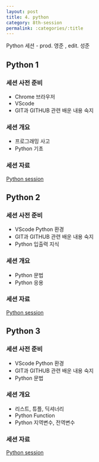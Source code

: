 ```yaml
---
layout: post
title: 4. python
category: 8th-session
permalink: :categories/:title
---
```


Python 세션 - prod. 영준 , edit. 성준

## Python 1

### 세션 사전 준비

- Chrome 브라우저
- VScode
- GIT과 GITHUB 관련 배운 내용 숙지

### 세션 개요

- 프로그래밍 사고
- Python 기초

### 세션 자료

[Python session](https://github.com/hufslion8th/Python-Basic)

## Python 2

### 세션 사전 준비

- VScode Python 환경
- GIT과 GITHUB 관련 배운 내용 숙지
- Python 입출력 지식

### 세션 개요

- Python 문법
- Python 응용

### 세션 자료

[Python session](https://github.com/hufslion8th/Python-Basic)

## Python 3

### 세션 사전 준비

- VScode Python 환경
- GIT과 GITHUB 관련 배운 내용 숙지
- Python 문법

### 세션 개요

- 리스트, 튜플, 딕셔너리
- Python Function
- Python 지역변수, 전역변수


### 세션 자료

[Python session](https://github.com/hufslion8th/Python-Basic)
